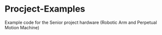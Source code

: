 # Procject-Examples
Example code for the Senior project hardware (Robotic Arm and Perpetual Motion Machine)
